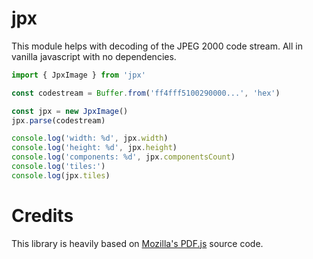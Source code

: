 # jpx

This module helps with decoding of the JPEG 2000 code stream. All in vanilla javascript with no dependencies.

```javascript
import { JpxImage } from 'jpx'

const codestream = Buffer.from('ff4fff5100290000...', 'hex')

const jpx = new JpxImage()
jpx.parse(codestream)

console.log('width: %d', jpx.width)
console.log('height: %d', jpx.height)
console.log('components: %d', jpx.componentsCount)
console.log('tiles:')
console.log(jpx.tiles)
```

# Credits

This library is heavily based on [Mozilla's PDF.js](https://github.com/mozilla/pdf.js) source code.
